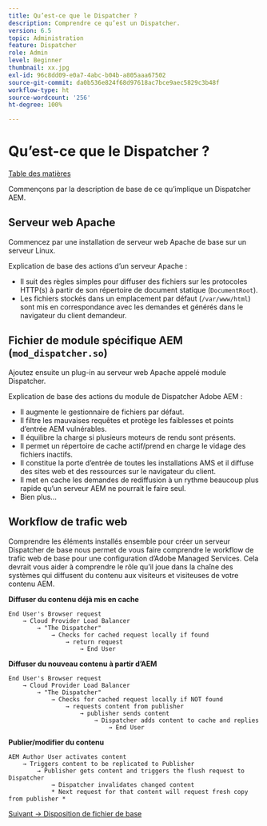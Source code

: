```yaml
---
title: Qu’est-ce que le Dispatcher ?
description: Comprendre ce qu’est un Dispatcher.
version: 6.5
topic: Administration
feature: Dispatcher
role: Admin
level: Beginner
thumbnail: xx.jpg
exl-id: 96c8dd09-e0a7-4abc-b04b-a805aaa67502
source-git-commit: da0b536e824f68d97618ac7bce9aec5829c3b48f
workflow-type: ht
source-wordcount: '256'
ht-degree: 100%

---
```


# Qu’est-ce que le Dispatcher ?

[Table des matières](./overview.md)

Commençons par la description de base de ce qu’implique un Dispatcher AEM.

## Serveur web Apache

Commencez par une installation de serveur web Apache de base sur un serveur Linux.

Explication de base des actions d’un serveur Apache :

- Il suit des règles simples pour diffuser des fichiers sur les protocoles HTTP(s) à partir de son répertoire de document statique (`DocumentRoot`).
- Les fichiers stockés dans un emplacement par défaut (`/var/www/html`) sont mis en correspondance avec les demandes et générés dans le navigateur du client demandeur.




## Fichier de module spécifique AEM (`mod_dispatcher.so`)

Ajoutez ensuite un plug-in au serveur web Apache appelé module Dispatcher.

Explication de base des actions du module de Dispatcher Adobe AEM :

- Il augmente le gestionnaire de fichiers par défaut.
- Il filtre les mauvaises requêtes et protège les faiblesses et points d’entrée AEM vulnérables.
- Il équilibre la charge si plusieurs moteurs de rendu sont présents.
- Il permet un répertoire de cache actif/prend en charge le vidage des fichiers inactifs.
- Il constitue la porte d’entrée de toutes les installations AMS et il diffuse des sites web et des ressources sur le navigateur du client.
- Il met en cache les demandes de rediffusion à un rythme beaucoup plus rapide qu’un serveur AEM ne pourrait le faire seul.
- Bien plus...

## Workflow de trafic web

Comprendre les éléments installés ensemble pour créer un serveur Dispatcher de base nous permet de vous faire comprendre le workflow de trafic web de base pour une configuration d’Adobe Managed Services.
Cela devrait vous aider à comprendre le rôle qu’il joue dans la chaîne des systèmes qui diffusent du contenu aux visiteurs et visiteuses de votre contenu AEM.

<b>Diffuser du contenu déjà mis en cache</b>

```
End User's Browser request 
    → Cloud Provider Load Balancer 
        → "The Dispatcher" 
            → Checks for cached request locally if found 
                → return request 
                    → End User
```

<b>Diffuser du nouveau contenu à partir d’AEM</b>

```
End User's Browser request 
    → Cloud Provider Load Balancer 
        → "The Dispatcher" 
            → Checks for cached request locally if NOT found 
                → requests content from publisher 
                    → publisher sends content 
                        → Dispatcher adds content to cache and replies 
                            → End User
```

<b>Publier/modifier du contenu</b>

```
AEM Author User activates content 
    → Triggers content to be replicated to Publisher 
        → Publisher gets content and triggers the flush request to Dispatcher 
            → Dispatcher invalidates changed content 
            * Next request for that content will request fresh copy from publisher *
```

[Suivant -> Disposition de fichier de base](./basic-file-layout.md)
